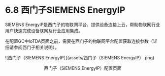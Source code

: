 # 6.8 西门子SIEMENS EnergyIP

SIEMENS EnergyIP是西门子的物联网平台，提供设备连接上云，帮助物联网行业用户快速完成设备联网及行业应用集成。

在配置GC中IoTDA页面之前，需要在西门子的物联网平台配置获取连接参数（详细请参阅西门子相关说明）。

![西门子（SIEMENS EnergyIP）](assets/西门子（SIEMENS EnergyIP）.png)

<center>西门子（SIEMENS EnergyIP）配置页面</center>

